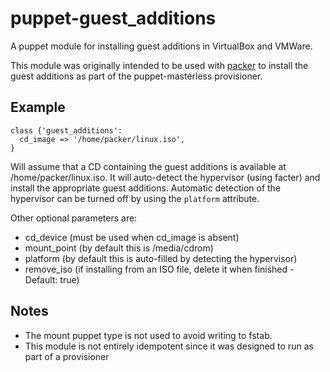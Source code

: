 # puppet-guest_additions
A puppet module for installing guest additions in VirtualBox and VMWare.

This module was originally intended to be used with [packer](http://packer.io) 
to install the guest additions as part of the puppet-masterless provisioner.

## Example
```
class {'guest_additions':
  cd_image => '/home/packer/linux.iso',
}
```

Will assume that a CD containing the guest additions is available 
at /home/packer/linux.iso.  It will auto-detect the hypervisor (using 
facter) and install the appropriate guest additions.  Automatic 
detection of the hypervisor can be turned off by using the `platform` 
attribute.

Other optional parameters are:
 
 - cd_device (must be used when cd_image is absent)
 - mount_point (by default this is /media/cdrom)
 - platform (by default this is auto-filled by detecting the hypervisor)
 - remove_iso (if installing from an ISO file, delete it when finished - Default: true)

## Notes

 - The mount puppet type is not used to avoid writing to fstab.
 - This module is not entirely idempotent since it was designed to run as part of a provisioner
